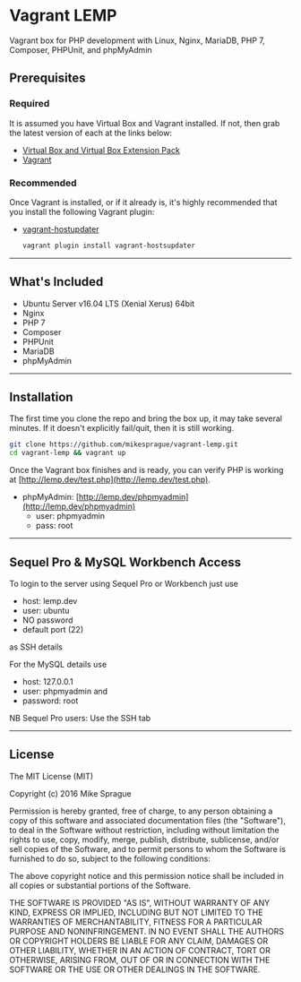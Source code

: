 # Vagrant LEMP

Vagrant box for PHP development with Linux, Nginx, MariaDB, PHP 7, Composer, PHPUnit, and phpMyAdmin

## Prerequisites

### Required

It is assumed you have Virtual Box and Vagrant installed. If not, then grab
the latest version of each at the links below:

* [Virtual Box and Virtual Box Extension Pack](https://www.virtualbox.org/wiki/Downloads)
* [Vagrant](https://www.vagrantup.com/downloads.html)

### Recommended

Once Vagrant is installed, or if it already is, it's highly recommended
that you install the following Vagrant plugin:

* [vagrant-hostupdater](https://github.com/cogitatio/vagrant-hostsupdater)

  ```bash
  vagrant plugin install vagrant-hostsupdater
  ```

---

## What's Included

* Ubuntu Server v16.04 LTS (Xenial Xerus) 64bit
* Nginx
* PHP 7
* Composer
* PHPUnit
* MariaDB
* phpMyAdmin

---

## Installation

The first time you clone the repo and bring the box up, it may take several
minutes. If it doesn't explicitly fail/quit, then it is still working.

```bash
git clone https://github.com/mikesprague/vagrant-lemp.git
cd vagrant-lemp && vagrant up
```

Once the Vagrant box finishes and is ready, you can verify PHP is working at
[http://lemp.dev/test.php](http://lemp.dev/test.php).

* phpMyAdmin: [http://lemp.dev/phpmyadmin](http://lemp.dev/phpmyadmin)
  * user: phpmyadmin
  * pass: root

---

## Sequel Pro & MySQL Workbench Access

To login to the server using Sequel Pro or Workbench just use 
* host: lemp.dev
* user: ubuntu
* NO password
* default port (22)

as SSH details

For the MySQL details use 
* host: 127.0.0.1 
* user: phpmyadmin and 
* password: root

NB Sequel Pro users: Use the SSH tab

---

## License

The MIT License (MIT)

Copyright (c) 2016 Mike Sprague

Permission is hereby granted, free of charge, to any person obtaining a copy
of this software and associated documentation files (the "Software"), to deal
in the Software without restriction, including without limitation the rights
to use, copy, modify, merge, publish, distribute, sublicense, and/or sell
copies of the Software, and to permit persons to whom the Software is
furnished to do so, subject to the following conditions:

The above copyright notice and this permission notice shall be included in all
copies or substantial portions of the Software.

THE SOFTWARE IS PROVIDED "AS IS", WITHOUT WARRANTY OF ANY KIND, EXPRESS OR
IMPLIED, INCLUDING BUT NOT LIMITED TO THE WARRANTIES OF MERCHANTABILITY,
FITNESS FOR A PARTICULAR PURPOSE AND NONINFRINGEMENT. IN NO EVENT SHALL THE
AUTHORS OR COPYRIGHT HOLDERS BE LIABLE FOR ANY CLAIM, DAMAGES OR OTHER
LIABILITY, WHETHER IN AN ACTION OF CONTRACT, TORT OR OTHERWISE, ARISING FROM,
OUT OF OR IN CONNECTION WITH THE SOFTWARE OR THE USE OR OTHER DEALINGS IN THE
SOFTWARE.
